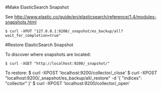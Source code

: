#Make ElasticSearch Snapshot

See http://www.elastic.co/guide/en/elasticsearch/reference/1.4/modules-snapshots.html

    $ curl -XPUT "127.0.0.1:9200/_snapshot/es_backup/all?wait_for_completion=true"

#Restore ElasticSearch Snapshot

To discover where snapshots are located:

    $ curl -XGET "http://localhost:9200/_snapshot/"

To restore:
    $ curl -XPOST 'localhost:9200/collector/_close'
    $ curl -XPOST "localhost:9200/_snapshot/es_backup/all/_restore" -d '{ "indices": "collector" }'
    $ curl -XPOST 'localhost:9200/collector/_open'